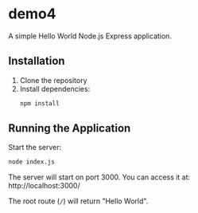 # demo4

A simple Hello World Node.js Express application.

## Installation

1. Clone the repository
2. Install dependencies:
   ```bash
   npm install
   ```

## Running the Application

Start the server:
```bash
node index.js
```

The server will start on port 3000. You can access it at: http://localhost:3000/

The root route (`/`) will return "Hello World".